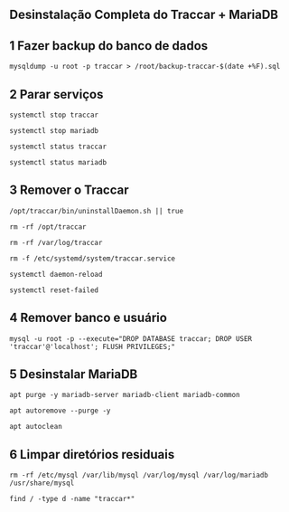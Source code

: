 ## Desinstalação Completa do Traccar + MariaDB
## 1 Fazer backup do banco de dados
``
mysqldump -u root -p traccar > /root/backup-traccar-$(date +%F).sql
``
## 2  Parar serviços
````
systemctl stop traccar
````
````
systemctl stop mariadb
````
````
systemctl status traccar
````
````
systemctl status mariadb
````
## 3 Remover o Traccar
````
/opt/traccar/bin/uninstallDaemon.sh || true
````
````
rm -rf /opt/traccar
````
````
rm -rf /var/log/traccar
````
````
rm -f /etc/systemd/system/traccar.service
````
````
systemctl daemon-reload
````
````
systemctl reset-failed
````
## 4 Remover banco e usuário
````
mysql -u root -p --execute="DROP DATABASE traccar; DROP USER 'traccar'@'localhost'; FLUSH PRIVILEGES;"
````
## 5 Desinstalar MariaDB
````
apt purge -y mariadb-server mariadb-client mariadb-common
````
````
apt autoremove --purge -y
````
````
apt autoclean
````
## 6 Limpar diretórios residuais
````
rm -rf /etc/mysql /var/lib/mysql /var/log/mysql /var/log/mariadb /usr/share/mysql
````
````
find / -type d -name "traccar*"
````
